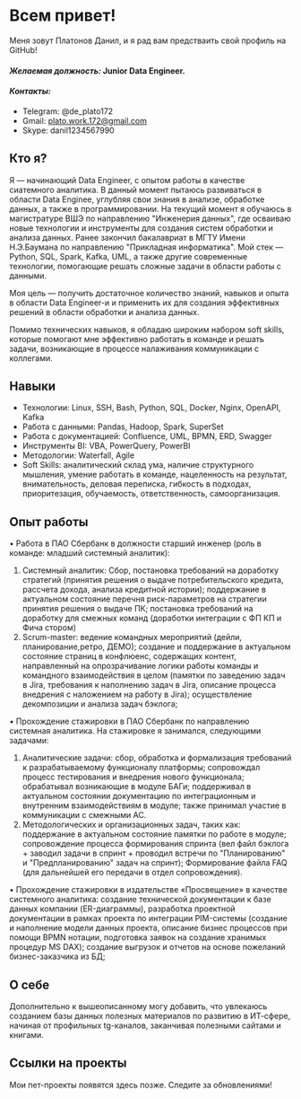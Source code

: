 # Всем привет!
Меня зовут Платонов Данил, и я рад вам предстваить свой профиль на GitHub!
#### *Желаемая должность:*  Junior Data Engineer.
#### *Контакты:*
* Telegram: @de_plato172
* Gmail: plato.work.172@gmail.com
* Skype: danil1234567990
## Кто я?
Я — начинающий Data Engineer, с опытом работы в качестве сиатемного аналитика. В данный момент пытаюсь развиваться в области Data Enginee, углубляя свои знания в анализе, обработке данных, а также в программировании.
На текущий момент я обучаюсь в магистратуре ВШЭ по направлению "Инженерия данных", где осваиваю новые технологии и инструменты для создания систем обработки и анализа данных. Ранее закончил бакалавриат в МГТУ Имени Н.Э.Баумана по направлению "Прикладная информатика". Мой стек — Python, SQL, Spark, Kafka, UML, а также другие современные технологии, помогающие решать сложные задачи в области работы с данными.

Моя цель — получить достаточное количество знаний, навыков и опыта в области Data Engineer-и и применить их для создания эффективных решений в области обработки и анализа данных.

Помимо технических навыков, я обладаю широким набором soft skills, которые помогают мне эффективно работать в команде и решать задачи, возникающие в процессе налаживания коммуникации с коллегами.
## Навыки
* Технологии: Linux, SSH, Bash, Python, SQL, Docker, Nginx, OpenAPI, Kafka
* Работа с данными: Pandas, Hadoop, Spark, SuperSet
* Работа с документацией: Confluence, UML, BPMN, ERD, Swagger
* Инструменты BI: VBA, PowerQuery, PowerBI
* Методологии: Waterfall, Agile
* Soft Skills: аналитический склад ума, наличие структурного мышления, умение работать в команде, нацеленность на результат, внимательность, деловая переписка, гибкость в подходах, приоритезация, обучаемость, ответственность, самоорганизация.
## Опыт работы
• Работа в ПАО Сбербанк в должности старший инженер (роль в команде: младший системный аналитик): 
1.	Системный аналитик: Сбор, постановка требований на доработку стратегий (принятия решения о выдаче потребительского кредита, рассчета дохода, анализа кредитной истории); поддержание в актуальном состояние перечня риск-параметров на стратегии принятия решения о выдаче ПК; постановка требований на доработку для смежных команд (доработки интеграции с ФП КП и Фича стором)
2.	Scrum-master: ведение командных мероприятий (дейли, планирование,ретро, ДЕМО); создание и поддержание в актуальном состояние страниц в конфлюенс, содержащих контент, направленный на опрозрачивание логики работы команды и командного взаимодействия в целом (памятки по заведению задач в Jira, требования к наполнению задач в Jira, описание процесса внедрения с наложением на работу в Jira); осуществление декомпозиции и анализа задач бэклога;

• Прохождение стажировки в ПАО Сбербанк по направлению системная аналитика. На стажировке я занимался, следующими задачами:
1.	Аналитические задачи: сбор, обработка и формализация требований к разрабатываемому функционалу платформы; сопровождал процесс тестирования и внедрения нового функционала; обрабатывал возникающие в модуле БАГи; поддерживал в актуальном состоянии документацию по интеграционным и внутренним взаимодействиям в модуле; также принимал участие в коммуникации с смежными АС.
2.	Методологических и организационных задач, таких как: поддержание в актуальном состояние памятки по работе в модуле; сопровождение процесса формирования спринта (вел файл бэклога + заводил задачи в спринт + проводил встречи по "Планированию" и "Предпланированию" задач на спринт); Формирование файла FAQ (для дальнейшей его передачи в отдел сопровождения).    

• Прохождение стажировки в издательстве «Просвещение» в качестве системного аналитика: создание технической документации к базе данных компании (ER-диаграммы), разработка проектной документации в рамках проекта по интеграции PIM-системы (создание и наполнение модели данных проекта, описание бизнес процессов при помощи BPMN нотации, подготовка заявок на создание хранимых процедур MS DAX); создание выгрузок и отчетов на основе пожеланий бизнес-заказчика из БД;
## О себе
Дополнительно к вышеописанному могу добавить, что увлекаюсь созданием базы данных полезных материалов по развитию в ИТ-сфере, начиная от профильных tg-каналов, заканчивая полезными сайтами и книгами.
## Ссылки на проекты 
Мои пет-проекты появятся здесь позже. Следите за обновлениями!


